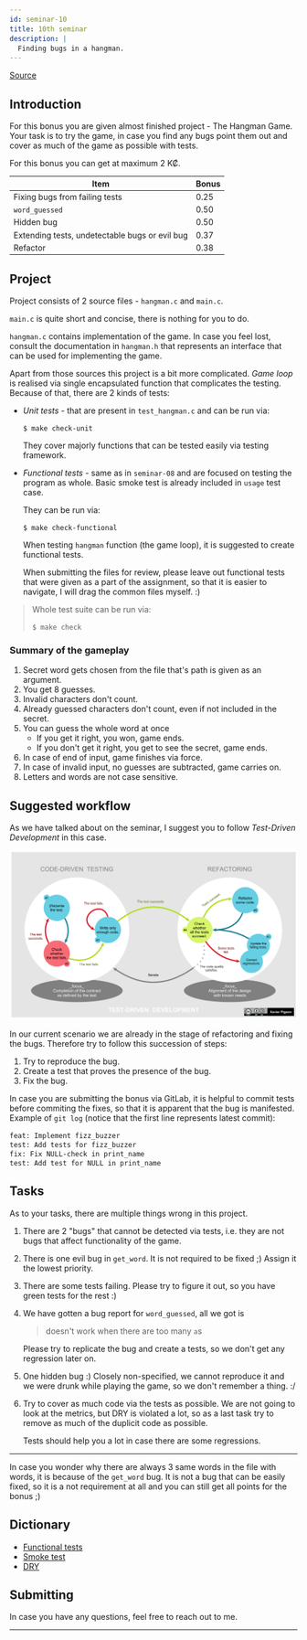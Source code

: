 ```yaml
---
id: seminar-10
title: 10th seminar
description: |
  Finding bugs in a hangman.
---
```


[Source](pathname:///files/c/bonuses/10.tar.gz)

## Introduction

For this bonus you are given almost finished project - The Hangman Game. Your
task is to try the game, in case you find any bugs point them out and cover as
much of the game as possible with tests.

For this bonus you can get at maximum 2 K₡.

| Item                                           | Bonus |
| ---------------------------------------------- | ----- |
| Fixing bugs from failing tests                 | 0.25  |
| `word_guessed`                                 | 0.50  |
| Hidden bug                                     | 0.50  |
| Extending tests, undetectable bugs or evil bug | 0.37  |
| Refactor                                       | 0.38  |

## Project

Project consists of 2 source files - `hangman.c` and `main.c`.

`main.c` is quite short and concise, there is nothing for you to do.

`hangman.c` contains implementation of the game. In case you feel lost, consult
the documentation in `hangman.h` that represents an interface that can be used
for implementing the game.

Apart from those sources this project is a bit more complicated. _Game loop_ is
realised via single encapsulated function that complicates the testing. Because
of that, there are 2 kinds of tests:

- _Unit tests_ - that are present in `test_hangman.c` and can be run via:

  ```
  $ make check-unit
  ```

  They cover majorly functions that can be tested easily via testing framework.

- _Functional tests_ - same as in `seminar-08` and are focused on testing the
  program as whole. Basic smoke test is already included in `usage` test case.

  They can be run via:

  ```
  $ make check-functional
  ```

  When testing `hangman` function (the game loop), it is suggested to create
  functional tests.

  When submitting the files for review, please leave out functional tests that
  were given as a part of the assignment, so that it is easier to navigate, I
  will drag the common files myself. :)

> Whole test suite can be run via:
>
> ```
> $ make check
> ```

### Summary of the gameplay

1. Secret word gets chosen from the file that's path is given as an argument.
2. You get 8 guesses.
3. Invalid characters don't count.
4. Already guessed characters don't count, even if not included in the secret.
5. You can guess the whole word at once
   - If you get it right, you won, game ends.
   - If you don't get it right, you get to see the secret, game ends.
6. In case of end of input, game finishes via force.
7. In case of invalid input, no guesses are subtracted, game carries on.
8. Letters and words are not case sensitive.

## Suggested workflow

As we have talked about on the seminar, I suggest you to follow
_Test-Driven Development_
in this case.

![TDD workflow](/files/c/bonuses/10/tdd_lifecycle.png)

In our current scenario we are already in the stage of refactoring and fixing the
bugs. Therefore try to follow this succession of steps:

1. Try to reproduce the bug.
2. Create a test that proves the presence of the bug.
3. Fix the bug.

In case you are submitting the bonus via GitLab, it is helpful to commit tests
before commiting the fixes, so that it is apparent that the bug is manifested.
Example of `git log` (notice that the first line represents latest commit):

```
feat: Implement fizz_buzzer
test: Add tests for fizz_buzzer
fix: Fix NULL-check in print_name
test: Add test for NULL in print_name
```

## Tasks

As to your tasks, there are multiple things wrong in this project.

1. There are 2 "bugs" that cannot be detected via tests, i.e. they are not bugs
   that affect functionality of the game.

2. There is one evil bug in `get_word`. It is not required to be fixed ;) Assign
   it the lowest priority.

3. There are some tests failing. Please try to figure it out, so you have green
   tests for the rest :)

4. We have gotten a bug report for `word_guessed`, all we got is

   > doesn't work when there are too many `a`s

   Please try to replicate the bug and create a tests, so we don't get any
   regression later on.

5. One hidden bug :) Closely non-specified, we cannot reproduce it and we were
   drunk while playing the game, so we don't remember a thing. :/

6. Try to cover as much code via the tests as possible. We are not going to look
   at the metrics, but DRY is violated a lot, so as a last task try to remove as
   much of the duplicit code as possible.

   Tests should help you a lot in case there are some regressions.

---

In case you wonder why there are always 3 same words in the file with words, it
is because of the `get_word` bug. It is not a bug that can be easily fixed, so
it is a not requirement at all and you can still get all points for the bonus ;)

## Dictionary

- [Functional tests](https://en.wikipedia.org/wiki/Functional_testing)
- [Smoke test](https://en.wikipedia.org/wiki/Smoke_testing_%28software%29)
- [DRY](https://en.wikipedia.org/wiki/Don%27t_repeat_yourself)

## Submitting

In case you have any questions, feel free to reach out to me.

---

<!-- Ideally submit the assignment through the merge request. Step-by-step tutorial
is present [here](../mr). For setting assignee my xlogin is `xfocko`.

In case you do not want to experiment on GitLab, send me the source code via
email, but please prefix subject with: `[PB071/14][seminar-10]`

Deadline for the submission of the bonus is **May 17 24:00**. -->
